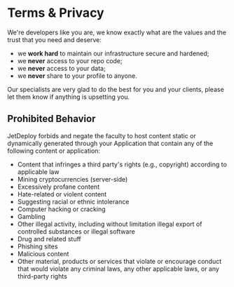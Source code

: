 # Terms & Privacy

We're developers like you are, we know exactly what are the values and the trust that you need and deserve:

* we **work hard** to maintain our infrastructure secure and hardened;
* we **never** access to your repo code;
* we **never** access to your data;
* we **never** share to your profile to anyone.

Our specialists are very glad to do the best for you and your clients, please let them know if anything is upsetting you.

## Prohibited Behavior

JetDeploy forbids and negate the faculty to host content static or dynamically generated through your Application that contain any of the following content or application:

* Content that infringes a third party's rights (e.g., copyright) according to applicable law
* Mining cryptocurrencies (server-side)
* Excessively profane content
* Hate-related or violent content
* Suggesting racial or ethnic intolerance
* Computer hacking or cracking
* Gambling
* Other illegal activity, including without limitation illegal export of controlled substances or illegal software
* Drug and related stuff
* Phishing sites
* Malicious content
* Other material, products or services that violate or encourage conduct that would violate any criminal laws, any other applicable laws, or any third-party rights
